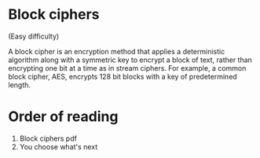 # Block ciphers
(Easy difficulty)

A block cipher is an encryption method that applies a deterministic algorithm along with a symmetric key to encrypt a block of text, rather than encrypting one bit at a time as in stream ciphers. For example, a common block cipher, AES, encrypts 128 bit blocks with a key of predetermined length.

# Order of reading
1. Block ciphers pdf
2. You choose what's next